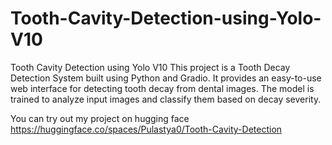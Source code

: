 # Tooth-Cavity-Detection-using-Yolo-V10
Tooth Cavity Detection using Yolo V10
This project is a Tooth Decay Detection System built using Python and Gradio. It provides an easy-to-use web interface for detecting tooth decay from dental images. The model is trained to analyze input images and classify them based on decay severity.

You can try out my project on hugging face
https://huggingface.co/spaces/Pulastya0/Tooth-Cavity-Detection
